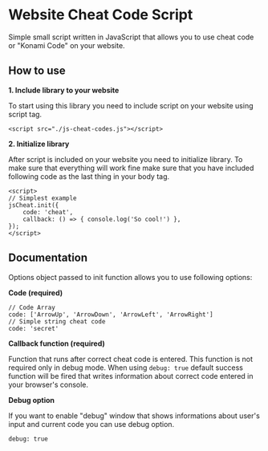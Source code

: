 # Website Cheat Code Script
Simple small script written in JavaScript that allows you to use cheat code or "Konami Code" on your website.

## How to use
**1. Include library to your website**

To start using this library you need to include script on your website using script tag.
```
<script src="./js-cheat-codes.js"></script>
```
**2. Initialize library**

After script is included on your website you need to initialize library. To make sure that everything will work fine make sure that you have included following code as the last thing in your body tag. 
```
<script>
// Simplest example
jsCheat.init({
    code: 'cheat',
    callback: () => { console.log('So cool!') },
});
</script>
```

## Documentation
Options object passed to init function allows you to use following options:

**Code (required)**
```
// Code Array
code: ['ArrowUp', 'ArrowDown', 'ArrowLeft', 'ArrowRight']
// Simple string cheat code
code: 'secret'
```

**Callback function (required)**

Function that runs after correct cheat code is entered. This function is not required only in debug mode. When using `debug: true` default success function will be fired that writes information about correct code entered in your browser's console.

**Debug option**

If you want to enable "debug" window that shows informations about user's input and current code you can use debug option.
```
debug: true
```
